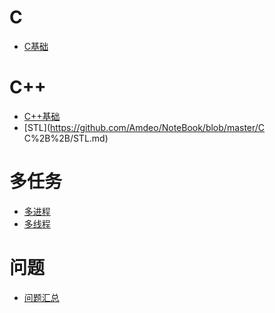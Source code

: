 

C
===

- [C基础](https://github.com/Amdeo/NoteBook/blob/master/C%20C%2B%2B/C%E5%9F%BA%E7%A1%80.md)

C++
===

- [C++基础](https://github.com/Amdeo/NoteBook/blob/master/C%20C%2B%2B/C%2B%2B%E5%9F%BA%E7%A1%80.md)
- [STL](https://github.com/Amdeo/NoteBook/blob/master/C C%2B%2B/STL.md)

多任务
===

- [多进程](https://github.com/Amdeo/NoteBook/blob/master/C%20C%2B%2B/%E5%A4%9A%E8%BF%9B%E7%A8%8B.md)
- [多线程](https://github.com/Amdeo/NoteBook/blob/master/C%20C%2B%2B/%E5%A4%9A%E7%BA%BF%E7%A8%8B.md)

问题
===

- [问题汇总](https://github.com/Amdeo/NoteBook/blob/master/C%20C%2B%2B/%E9%97%AE%E9%A2%98.md)


